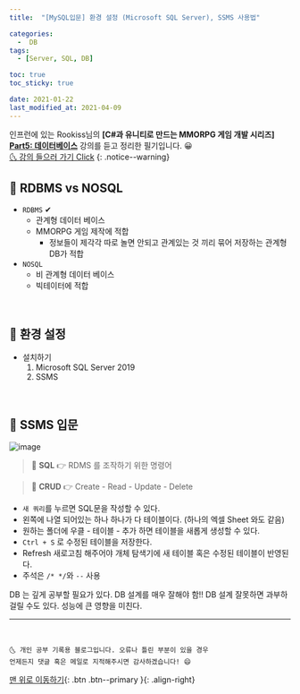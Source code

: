 ```yaml
---
title:  "[MySQL입문] 환경 설정 (Microsoft SQL Server), SSMS 사용법" 

categories:
  -  DB
tags:
  - [Server, SQL, DB]

toc: true
toc_sticky: true

date: 2021-01-22
last_modified_at: 2021-04-09
---
```


인프런에 있는 Rookiss님의 **[C#과 유니티로 만드는 MMORPG 게임 개발 시리즈] <u>Part5: 데이터베이스</u>** 강의를 듣고 정리한 필기입니다. 😀  
[🌜 강의 들으러 가기 Click](https://www.inflearn.com/course/유니티-MMORPG-개발-part5)
{: .notice--warning}

## 🚀 RDBMS vs NOSQL

- `RDBMS` ✔
  - 관계형 데이터 베이스
  - MMORPG 게임 제작에 적합
    - 정보들이 제각각 따로 놀면 안되고 관계있는 것 끼리 묶어 저장하는 관계형 DB가 적합
- `NOSQL`
  - 비 관계형 데이터 베이스
  - 빅테이터에 적합

<br>

## 🚀 환경 설정

- 설치하기
  1. Microsoft SQL Server 2019
  2. SSMS

<br>

## 🚀 SSMS 입문

![image](https://user-images.githubusercontent.com/42318591/114130385-6fa2ea00-993b-11eb-8be2-0b8880f7801d.png)

> 📌 **SQL** 👉 RDMS 를 조작하기 위한 명령어

> 📌 **CRUD** 👉 Create - Read - Update - Delete

- `새 쿼리`를 누르면 SQL문을 작성할 수 있다.
- 왼쪽에 나열 되어있는 하나 하나가 다 테이블이다. (하나의 엑셀 Sheet 와도 같음)
- 원하는 폴더에 우클 - 테이블 - 추가 하면 테이블을 새롭게 생성할 수 있다.
- `Ctrl + S` 로 수정된 테이블을 저장한다.
- Refresh 새로고침 해주어야 개체 탐색기에 새 테이블 혹은 수정된 테이블이 반영된다.
- 주석은 `/* */`와 `--` 사용

DB 는 깊게 공부할 필요가 있다. DB 설계를 매우 잘해야 함!! DB 설계 잘못하면 과부하 걸릴 수도 있다. 성능에 큰 영향을 미친다.


***
<br>

    🌜 개인 공부 기록용 블로그입니다. 오류나 틀린 부분이 있을 경우 
    언제든지 댓글 혹은 메일로 지적해주시면 감사하겠습니다! 😄

[맨 위로 이동하기](#){: .btn .btn--primary }{: .align-right}
